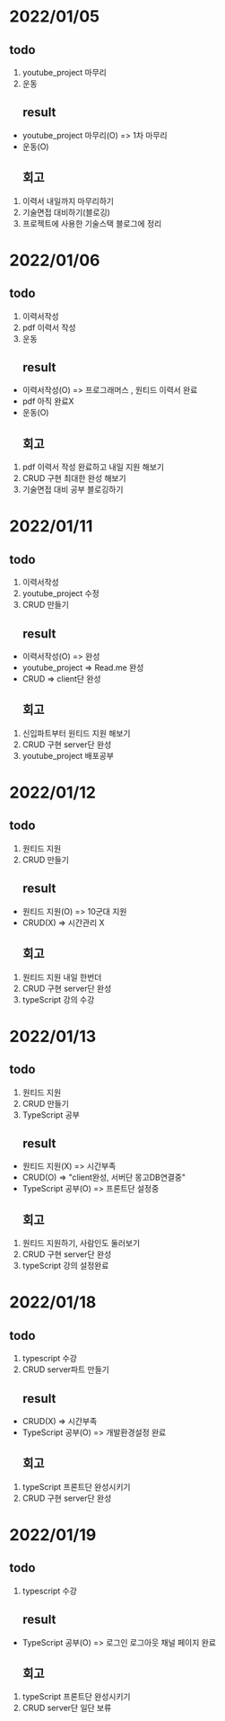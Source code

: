 # 2022/01/05
## todo
1. youtube_project 마무리
2. 운동
    ## result
* youtube_project 마무리(O) => 1차 마무리
* 운동(O)
    ## 회고
1. 이력서 내일까지 마무리하기
2. 기술면접 대비하기(블로깅)
3. 프로젝트에 사용한 기술스택 블로그에 정리

# 2022/01/06
## todo
1. 이력서작성
2. pdf 이력서 작성
2. 운동
    ## result
* 이력서작성(O) => 프로그래머스 , 원티드 이력서 완료
* pdf 아직 완료X
* 운동(O)
    ## 회고
1. pdf 이력서 작성 완료하고 내일 지원 해보기
2. CRUD 구현 최대한 완성 해보기
3. 기술면접 대비 공부 블로깅하기

# 2022/01/11
## todo
1. 이력서작성
2. youtube_project 수정
3. CRUD 만들기
    ## result
* 이력서작성(O) => 완성
* youtube_project => Read.me 완성
* CRUD => client단 완성
    ## 회고
1. 신입파트부터 원티드 지원 해보기
2. CRUD 구현 server단 완성
3. youtube_project 배포공부

# 2022/01/12
## todo
1. 원티드 지원
2. CRUD 만들기
    ## result
* 원티드 지원(O) => 10군대 지원
* CRUD(X) => 시간관리 X
    ## 회고
1. 원티드 지원 내일 한번더
2. CRUD 구현 server단 완성
3. typeScript 강의 수강

# 2022/01/13
## todo
1. 원티드 지원
2. CRUD 만들기
3. TypeScript 공부
    ## result
* 원티드 지원(X) => 시간부족
* CRUD(O) => "client완성, 서버단 몽고DB연결중"
* TypeScript 공부(O) => 프론트단 설정중
    ## 회고
1. 원티드 지원하기, 사람인도 둘러보기
2. CRUD 구현 server단 완성
3. typeScript 강의 설정완료


# 2022/01/18
## todo
1. typescript 수강
2. CRUD server파트 만들기
    ## result
* CRUD(X) => 시간부족
* TypeScript 공부(O) => 개발환경설정 완료
    ## 회고
1. typeScript 프론트단 완성시키기
2. CRUD 구현 server단 완성

# 2022/01/19
## todo
1. typescript 수강
    ## result
* TypeScript 공부(O) => 로그인 로그아웃 채널 페이지 완료
    ## 회고
1. typeScript 프론트단 완성시키기
2. CRUD server단 일단 보류
